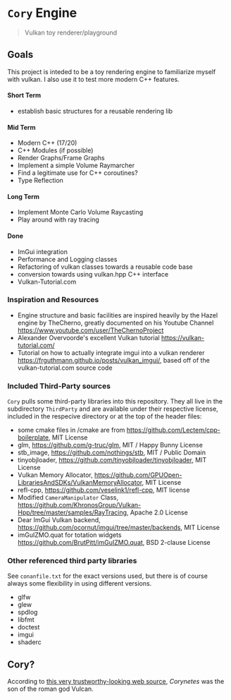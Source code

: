 # `Cory` Engine
> Vulkan toy renderer/playground

## Goals
This project is inteded to be a toy rendering engine to familiarize myself with vulkan.
I also use it to test more modern C++ features.


#### Short Term
 - establish basic structures for a reusable rendering lib

#### Mid Term
 - Modern C++ (17/20)
 - C++ Modules (if possible)
 - Render Graphs/Frame Graphs
 - Implement a simple Volume Raymarcher
 - Find a legitimate use for C++ coroutines?
 - Type Reflection

#### Long Term
 - Implement Monte Carlo Volume Raycasting
 - Play around with ray tracing

#### Done
 - ImGui integration
 - Performance and Logging classes
 - Refactoring of vulkan classes towards a reusable code base
 - conversion towards using vulkan.hpp C++ interface
 - Vulkan-Tutorial.com

### Inspiration and Resources
 - Engine structure and basic facilities are inspired heavily by the Hazel engine by TheCherno, greatly documented on his Youtube Channel https://www.youtube.com/user/TheChernoProject
 - Alexander Overvoorde's excellent Vulkan tutorial https://vulkan-tutorial.com/
 - Tutorial on how to actually integrate imgui into a vulkan renderer https://frguthmann.github.io/posts/vulkan_imgui/, based off of the vulkan-tutorial.com source code


### Included Third-Party sources
`Cory` pulls some third-party libraries into this repository. They all live in the subdirectory `ThirdParty` and are available under their respective license, included in the respecive directory or at the top of the header files:
 - some cmake files in /cmake are from https://github.com/Lectem/cpp-boilerplate, MIT License
 - glm, https://github.com/g-truc/glm, MIT / Happy Bunny License
 - stb_image, https://github.com/nothings/stb, MIT / Public Domain
 - tinyobjloader, https://github.com/tinyobjloader/tinyobjloader, MIT License
 - Vulkan Memory Allocator, https://github.com/GPUOpen-LibrariesAndSDKs/VulkanMemoryAllocator, MIT License
 - refl-cpp, https://github.com/veselink1/refl-cpp, MIT license
 - Modified `CameraManipulator` Class, https://github.com/KhronosGroup/Vulkan-Hpp/tree/master/samples/RayTracing, Apache 2.0 License
 - Dear ImGui Vulkan backend, https://github.com/ocornut/imgui/tree/master/backends, MIT License
 - imGuIZMO.quat for totation widgets https://github.com/BrutPitt/imGuIZMO.quat, BSD 2-clause License

### Other referenced third party libraries
See `conanfile.txt` for the exact versions used, but there is of course always some flexibility in using different versions.
 - glfw
 - glew
 - spdlog
 - libfmt
 - doctest
 - imgui
 - shaderc


## Cory?
According to [this very trustworthy-looking web source](http://www.talesbeyondbelief.com/roman-gods/vulcan.htm), *Corynetes* was the son of the roman god Vulcan.
